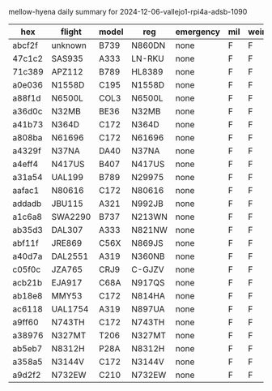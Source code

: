 mellow-hyena daily summary for 2024-12-06-vallejo1-rpi4a-adsb-1090

|hex|flight|model|reg|emergency|mil|weirdo|
|--|--|--|--|--|--|--|
|abcf2f|unknown|B739|N860DN|none|F|F|
|47c1c2|SAS935|A333|LN-RKU|none|F|F|
|71c389|APZ112|B789|HL8389|none|F|F|
|a0e036|N1558D|C195|N1558D|none|F|F|
|a88f1d|N6500L|COL3|N6500L|none|F|F|
|a36d0c|N32MB|BE36|N32MB|none|F|F|
|a41b73|N364D|C172|N364D|none|F|F|
|a808ba|N61696|C172|N61696|none|F|F|
|a4329f|N37NA|DA40|N37NA|none|F|F|
|a4eff4|N417US|B407|N417US|none|F|F|
|a31a54|UAL199|B789|N29975|none|F|F|
|aafac1|N80616|C172|N80616|none|F|F|
|addadb|JBU115|A321|N992JB|none|F|F|
|a1c6a8|SWA2290|B737|N213WN|none|F|F|
|ab35d3|DAL307|A333|N821NW|none|F|F|
|abf11f|JRE869|C56X|N869JS|none|F|F|
|a40d7a|DAL2551|A319|N360NB|none|F|F|
|c05f0c|JZA765|CRJ9|C-GJZV|none|F|F|
|acb21b|EJA917|C68A|N917QS|none|F|F|
|ab18e8|MMY53|C172|N814HA|none|F|F|
|ac6118|UAL1754|A319|N897UA|none|F|F|
|a9ff60|N743TH|C172|N743TH|none|F|F|
|a38976|N327MT|T206|N327MT|none|F|F|
|ab5eb7|N8312H|P28A|N8312H|none|F|F|
|a358a5|N3144V|C172|N3144V|none|F|F|
|a9d2f2|N732EW|C210|N732EW|none|F|F|
